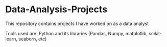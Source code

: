 # Data-Analysis-Projects

This repository contains projects I have worked on as a data analyst

Tools used are:
Python and its libraries (Pandas, Numpy, matplotlib, scikit-learn, seaborn, etc)

